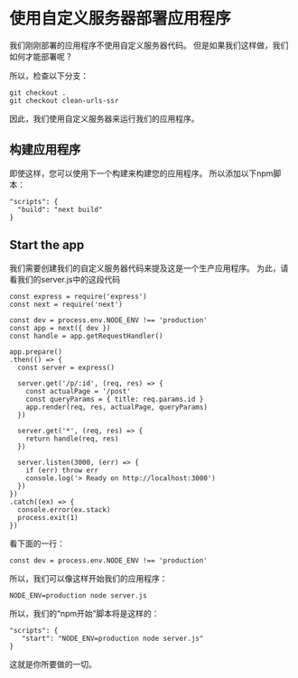 # 使用自定义服务器部署应用程序

我们刚刚部署的应用程序不使用自定义服务器代码。 但是如果我们这样做，我们如何才能部署呢？

所以，检查以下分支：

```
git checkout .
git checkout clean-urls-ssr
```

因此，我们使用自定义服务器来运行我们的应用程序。

## 构建应用程序

即使这样，您可以使用下一个构建来构建您的应用程序。 所以添加以下npm脚本：

```
"scripts": {
  "build": "next build"
}
```

## Start the app

我们需要创建我们的自定义服务器代码来提及这是一个生产应用程序。 为此，请看我们的server.js中的这段代码

```
const express = require('express')
const next = require('next')

const dev = process.env.NODE_ENV !== 'production'
const app = next({ dev })
const handle = app.getRequestHandler()

app.prepare()
.then(() => {
  const server = express()

  server.get('/p/:id', (req, res) => {
    const actualPage = '/post'
    const queryParams = { title: req.params.id }
    app.render(req, res, actualPage, queryParams)
  })

  server.get('*', (req, res) => {
    return handle(req, res)
  })

  server.listen(3000, (err) => {
    if (err) throw err
    console.log('> Ready on http://localhost:3000')
  })
})
.catch((ex) => {
  console.error(ex.stack)
  process.exit(1)
})
```

看下面的一行：

```
const dev = process.env.NODE_ENV !== 'production'
```

所以，我们可以像这样开始我们的应用程序：

```
NODE_ENV=production node server.js
```

所以，我们的“npm开始”脚本将是这样的：

```
"scripts": {
   "start": "NODE_ENV=production node server.js"
}
```

这就是你所要做的一切。